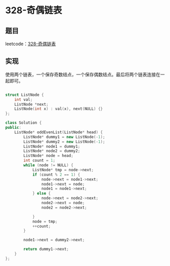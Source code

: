 # 328-奇偶链表

## 题目

leetcode：[328-奇偶链表](https://leetcode-cn.com/problems/odd-even-linked-list/)

## 实现

使用两个链表，一个保存奇数结点，一个保存偶数结点。最后将两个链表连接在一起即可。

```c++

struct ListNode {
    int val;
    ListNode *next;
    ListNode(int x) : val(x), next(NULL) {}
};

class Solution {
public:
    ListNode* oddEvenList(ListNode* head) {
        ListNode* dummy1 = new ListNode(-1);
        ListNode* dummy2 = new ListNode(-1);
        ListNode* node1 = dummy1;
        ListNode* node2 = dummy2;
        ListNode* node = head;
        int count = 1;
        while (node != NULL) {
            ListNode* tmp = node->next;
            if (count % 2 == 1) {
                node->next = node1->next;
                node1->next = node;
                node1 = node1->next;
            } else {
                node->next = node2->next;
                node2->next = node;
                node2 = node2->next;

            }
            node = tmp;
            ++count;
        }

        node1->next = dummy2->next;

        return dummy1->next;
    }
};
```
